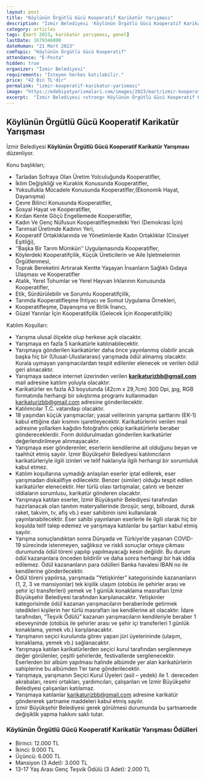 ```yaml
---
layout: post
title: "Köylünün Örgütlü Gücü Kooperatif Karikatür Yarışması"
description: "İzmir Belediyesi 'Köylünün Örgütlü Gücü Kooperatif Karikatür Yarışması' düzenliyor."
category: articles
tags: [mart 2023, karikatür yarışması, genel]
lastDate: 1679346000
dateHuman: "21 Mart 2023"
comTopic: "Köylünün Örgütlü Gücü Kooperatif"
attendance: "E-Posta"
hidden: true
organizer: "İzmir Belediyesi"
requirements: "İsteyen herkes katılabilir."
price: "42 Bin TL'dir"
permalink: "izmir-kooperatif-karikatur-yarismasi"
image: "https://edebiyatyarismalari.com/images/2023/mart/izmir-kooperatif-karikatur-yarismasi.jpg"
excerpt:  "İzmir Belediyesi <strong> Köylünün Örgütlü Gücü Kooperatif Karikatür Yarışması </strong> düzenliyor."
---
```


## Köylünün Örgütlü Gücü Kooperatif Karikatür Yarışması
İzmir Belediyesi **Köylünün Örgütlü Gücü Kooperatif Karikatür Yarışması** düzenliyor.  

Konu başlıkları;
- Tarladan Sofraya Olan Üretim Yolculuğunda Kooperatifler,
- İklim Değişikliği ve Kuraklık Konusunda Kooperatifler,
- Yoksullukla Mücadele Konusunda Kooperatifler,(Ekonomik Hayat, Dayanışma)
- Çevre Bilinci Konusunda Kooperatifler,
- Sosyal Hayat ve Kooperatifler,
- Kırdan Kente Göçü Engellemede Kooperatifler,
- Kadın Ve Genç Nüfusun Kooperatifleşmedeki Yeri (Demokrasi İçin)
- Tarımsal Üretimde Kadının Yeri,
- Kooperatif Ortaklıklarında ve Yönetimlerde Kadın Ortaklıklar (Cinsiyet Eşitliği),
- ‘‘Başka Bir Tarım Mümkün’’ Uygulamasında Kooperatifler,
- Köylerdeki Kooperatifçilik, Küçük Üreticilerin ve Aile İşletmelerinin Örgütlenmesi,
- Toprak Bereketini Artırarak Kentte Yaşayan İnsanların Sağlıklı Gıdaya Ulaşması ve Kooperatifler
- Atalık, Yerel Tohumlar ve Yerel Hayvan Irklarının Konusunda Kooperatifler,
- Etik, Sürdürülebilir ve Sorumlu Kooperatifçilik,
- Tarımda Kooperatifleşme İhtiyacı ve Somut Uygulama Örnekleri,
- Kooperatifleşme, Dayanışma ve Birlik İnancı,
- Güzel Yarınlar İçin Kooperatifçilik (Gelecek İçin Kooperatifçilik)

Katılım Koşulları:
- Yarışma ulusal ölçekte olup herkese açık olacaktır.
- Yarışmaya en fazla 5 karikatürle katılınabilecektir.
- Yarışmaya gönderilen karikatürler daha önce yayınlanmış olabilir ancak başka hiç bir (Ulusal-Uluslararası) yarışmada ödül almamış olacaktır. Kurala uymayan yarışmacılardan tespit edilenler elenecek ve verilen ödül geri alınacaktır.
- Yarışmaya sadece internet üzerinden verilen **karikaturizbb@gmail.com** mail adresine katılım yoluyla olacaktır.
- Karikatürler en fazla A3 boyutunda (42cm x 29,7cm) 300 Dpi, jpg, RGB formatında herhangi bir sıkıştırma programı kullanmadan karikaturizbb@gmail.com adresine gönderilecektir.
- Katılımcılar T.C. vatandaşı olacaktır.
- 18 yaşından küçük yarışmacılar; yasal velilerinin yarışma şartlarını (EK-1) kabul ettiğine dair kısmını işaretleyecektir. Karikatürlerini verilen mail adresine yollarken kağıdın fotoğrafını çekip karikatürlerle beraber göndereceklerdir. Form doldurulmadan gönderilen karikatürler değerlendirilmeye alınmayacaktır.
- Yarışmaya eser gönderenler, eserlerin kendilerine ait olduğunu beyan ve taahhüt etmiş sayılır. İzmir Büyükşehir Belediyesi katılımcıların karikatürleriyle ilgili izinleri ve telif haklarıyla ilgili herhangi bir sorumluluk kabul etmez.
- Katılım koşullarına uymadığı anlaşılan eserler iptal edilerek, eser yarışmadan diskalifiye edilecektir. Benzer (similer) olduğu tespit edilen karikatürler elenecektir. Her türlü olası tartışmalar, çalıntı ve benzer iddiaların sorumlusu, karikatür gönderen olacaktır.
- Yarışmaya katılan eserler, İzmir Büyükşehir Belediyesi tarafından hazırlanacak olan tanıtım materyallerinde (broşür, sergi, bilboard, durak raket, takvim, tv, afiş vb.) eser sahibinin ismi kullanılarak yayınlanabilecektir. Eser sahibi yayınlanan eserlerle ile ilgili olarak hiç bir koşulda telif talep edemez ve yarışmaya katılanlar bu şartları kabul etmiş sayılır.
- Yarışma sonuçlandıktan sonra Dünyada ve Türkiye’de yaşanan COVID-19 sürecinde istenmeyen, sağlıksız ve riskli sonuçlar ortaya çıkması durumunda ödül töreni yapılıp yapılmayacağı kesin değildir. Bu durum ödül kazananlara önceden bildirilir ve daha sonra herhangi bir hak iddia edilemez. Ödül kazananların para ödülleri Banka havalesi IBAN no ile kendilerine gönderilecektir.
- Ödül töreni yapılırsa, yarışmada “Yetişkinler” kategorisinde kazananların (1, 2, 3 ve mansiyonlar) tek kişilik ulaşım (otobüs ile şehirler arası ve şehir içi transferleri) yemek ve 1 günlük konaklama masrafları İzmir Büyükşehir Belediyesi tarafından karşılanacaktır. Yetişkinler kategorisinde ödül kazanan yarışmacıların beraberinde getirmek istedikleri kişilerin her türlü masrafları ise kendilerine ait olacaktır. İdare tarafından, “Teşvik Ödülü” kazanan yarışmacıların kendileriyle beraber 1 ebeveyninde (otobüs ile şehirler arası ve şehir içi transferleri 1 günlük konaklama, yemek vb.) karşılanacaktır.
- Yarışmanın seçici kurulunda görev yapan jüri üyelerininde (ulaşım, konaklama, yemek vb.) sağlanacaktır.
- Yarışmaya katılan karikatürlerden seçici kurul tarafından sergilenmeye değer görülenler, çeşitli şehirlerde, festivallerde sergilenecektir. Eserlerden bir albüm yapılması halinde albümde yer alan karikatürlerin sahiplerine bu albümden 1‘er tane gönderilecektir.
- Yarışmaya, yarışmanın Seçici Kurul Üyeleri (asil – yedek) ile 1. dereceden akrabaları, resmi ortakları, yardımcıları, çalışanları ve İzmir Büyükşehir Belediyesi çalışanları katılamaz.
- Yarışmaya katılanlar karikaturizbb@gmail.com adresine karikatür göndererek şartname maddeleri kabul etmiş sayılır.
- İzmir Büyükşehir Belediyesi gerek görülmesi durumunda bu şartnamede değişiklik yapma hakkını saklı tutar.


### Köylünün Örgütlü Gücü Kooperatif Karikatür Yarışması Ödülleri
- Birinci: 12.000 TL 
- İkinci: 9.000 TL
- Üçüncü: 6.000 TL
- Mansiyon (3 Adet): 3.000 TL
- 13-17 Yaş Arası Genç Teşvik Ödülü (3 Adet): 2.000 TL